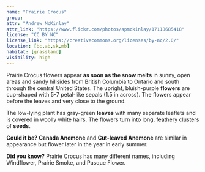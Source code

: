 ```yaml
---
name: "Prairie Crocus"
group:
attr: "Andrew McKinlay"
attr_link: "https://www.flickr.com/photos/apmckinlay/17118685418"
license: "CC BY NC"
license_link: "https://creativecommons.org/licenses/by-nc/2.0/"
location: [bc,ab,sk,mb]
habitat: [grassland]
visibility: high
---
```

Prairie Crocus flowers appear **as soon as the snow melts** in sunny, open areas and sandy hillsides from British Columbia to Ontario and south through the central United States. The upright, bluish-purple **flowers** are cup-shaped with 5-7 petal-like sepals (1.5 in across). The flowers appear before the leaves and very close to the ground.

The low-lying plant has gray-green **leaves** with many separate leaflets and is covered in woolly white hairs. The flowers turn into long, feathery clusters of **seeds**.

**Could it be?** **Canada Anemone** and **Cut-leaved Anemone** are similar in appearance but flower later in the year in early summer.

**Did you know?** Prairie Crocus has many different names, including Windflower, Prairie Smoke, and Pasque Flower.
